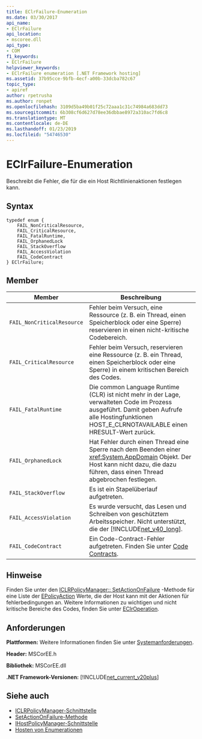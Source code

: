 ```yaml
---
title: EClrFailure-Enumeration
ms.date: 03/30/2017
api_name:
- EClrFailure
api_location:
- mscoree.dll
api_type:
- COM
f1_keywords:
- EClrFailure
helpviewer_keywords:
- EClrFailure enumeration [.NET Framework hosting]
ms.assetid: 37b95cce-9bfb-4ecf-a00b-33dcba782c67
topic_type:
- apiref
author: rpetrusha
ms.author: ronpet
ms.openlocfilehash: 3109d5ba49b01f25c72aaa1c31c74984a683dd73
ms.sourcegitcommit: 6b308cf6d627d78ee36dbbae8972a310ac7fd6c8
ms.translationtype: MT
ms.contentlocale: de-DE
ms.lasthandoff: 01/23/2019
ms.locfileid: "54746530"
---
```

# <a name="eclrfailure-enumeration"></a>EClrFailure-Enumeration
Beschreibt die Fehler, die für die ein Host Richtlinienaktionen festlegen kann.  
  
## <a name="syntax"></a>Syntax  
  
```  
typedef enum {  
    FAIL_NonCriticalResource,  
    FAIL_CriticalResource,  
    FAIL_FatalRuntime,  
    FAIL_OrphanedLock  
    FAIL_StackOverflow  
    FAIL_AccessViolation  
    FAIL_CodeContract  
} EClrFailure;  
```  
  
## <a name="members"></a>Member  
  
|Member|Beschreibung|  
|------------|-----------------|  
|`FAIL_NonCriticalResource`|Fehler beim Versuch, eine Ressource (z. B. ein Thread, einen Speicherblock oder eine Sperre) reservieren in einen nicht-kritische Codebereich.|  
|`FAIL_CriticalResource`|Fehler beim Versuch, reservieren eine Ressource (z. B. ein Thread, einen Speicherblock oder eine Sperre) in einem kritischen Bereich des Codes.|  
|`FAIL_FatalRuntime`|Die common Language Runtime (CLR) ist nicht mehr in der Lage, verwalteten Code im Prozess ausgeführt. Damit geben Aufrufe alle Hostingfunktionen HOST_E_CLRNOTAVAILABLE einen HRESULT-Wert zurück.|  
|`FAIL_OrphanedLock`|Hat Fehler durch einen Thread eine Sperre nach dem Beenden einer <xref:System.AppDomain> Objekt. Der Host kann nicht dazu, die dazu führen, dass einen Thread abgebrochen festlegen.|  
|`FAIL_StackOverflow`|Es ist ein Stapelüberlauf aufgetreten.|  
|`FAIL_AccessViolation`|Es wurde versucht, das Lesen und Schreiben von geschütztem Arbeitsspeicher. Nicht unterstützt, die der [!INCLUDE[net_v40_long](../../../../includes/net-v40-long-md.md)].|  
|`FAIL_CodeContract`|Ein Code-Contract-Fehler aufgetreten. Finden Sie unter [Code Contracts](../../../../docs/framework/debug-trace-profile/code-contracts.md).|  
  
## <a name="remarks"></a>Hinweise  
 Finden Sie unter den [ICLRPolicyManager:: SetActionOnFailure](../../../../docs/framework/unmanaged-api/hosting/iclrpolicymanager-setactiononfailure-method.md) -Methode für eine Liste der [EPolicyAction](../../../../docs/framework/unmanaged-api/hosting/epolicyaction-enumeration.md) Werte, die der Host kann mit der Aktionen für fehlerbedingungen an. Weitere Informationen zu wichtigen und nicht kritische Bereiche des Codes, finden Sie unter [EClrOperation](../../../../docs/framework/unmanaged-api/hosting/eclroperation-enumeration.md).  
  
## <a name="requirements"></a>Anforderungen  
 **Plattformen:** Weitere Informationen finden Sie unter [Systemanforderungen](../../../../docs/framework/get-started/system-requirements.md).  
  
 **Header:** MSCorEE.h  
  
 **Bibliothek:** MSCorEE.dll  
  
 **.NET Framework-Versionen:** [!INCLUDE[net_current_v20plus](../../../../includes/net-current-v20plus-md.md)]  
  
## <a name="see-also"></a>Siehe auch
- [ICLRPolicyManager-Schnittstelle](../../../../docs/framework/unmanaged-api/hosting/iclrpolicymanager-interface.md)
- [SetActionOnFailure-Methode](../../../../docs/framework/unmanaged-api/hosting/iclrpolicymanager-setactiononfailure-method.md)
- [IHostPolicyManager-Schnittstelle](../../../../docs/framework/unmanaged-api/hosting/ihostpolicymanager-interface.md)
- [Hosten von Enumerationen](../../../../docs/framework/unmanaged-api/hosting/hosting-enumerations.md)
